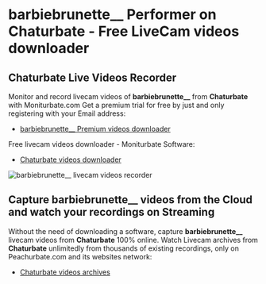 # barbiebrunette__ Performer on Chaturbate - Free LiveCam videos downloader

## Chaturbate Live Videos Recorder

Monitor and record livecam videos of **barbiebrunette__** from **Chaturbate** with Moniturbate.com
Get a premium trial for free by just and only registering with your Email address:
* [barbiebrunette__ Premium videos downloader](https://moniturbate.com/request-demo-licence-key.html)

Free livecam videos downloader - Moniturbate Software:
* [Chaturbate videos downloader](https://moniturbate.com/moniturbate-download-software.html)

![barbiebrunette__ livecam videos recorder](https://peachurnet.com/templates/moniturbate-software.png)


## Capture barbiebrunette__ videos from the Cloud and watch your recordings on Streaming

Without the need of downloading a software, capture **barbiebrunette__** livecam videos from **Chaturbate** 100% online.
Watch Livecam archives from **Chaturbate** unlimitedly from thousands of existing recordings, only on Peachurbate.com and its websites network:
* [Chaturbate videos archives](https://peachurnet.com/)